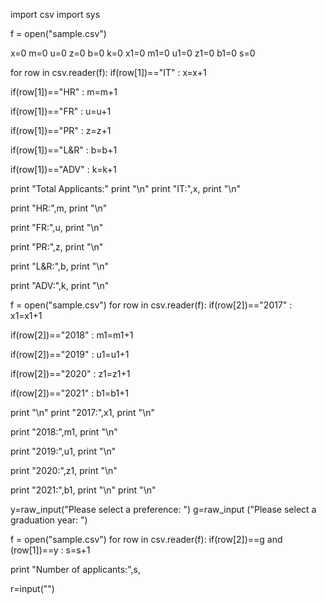 import csv
import sys

f = open("sample.csv")




x=0
m=0
u=0
z=0
b=0
k=0
x1=0
m1=0
u1=0
z1=0
b1=0
s=0



for row in csv.reader(f):
   if(row[1])=="IT" :
       x=x+1

   if(row[1])=="HR" :
      m=m+1

   if(row[1])=="FR" :
       u=u+1

   if(row[1])=="PR" :
       z=z+1

   if(row[1])=="L&R" :
       b=b+1

   if(row[1])=="ADV" :
       k=k+1



print "Total Applicants:"
print "\n"
print "IT:",x,
print "\n"

print "HR:",m,
print "\n"

print "FR:",u,
print "\n"

print "PR:",z,
print "\n"

print "L&R:",b,
print "\n"

print "ADV:",k,
print "\n"

f = open("sample.csv")
for row in csv.reader(f):
   if(row[2])=="2017" :
       x1=x1+1
       
   if(row[2])=="2018" :
      m1=m1+1

   if(row[2])=="2019" :
       u1=u1+1

   if(row[2])=="2020" :
       z1=z1+1

   if(row[2])=="2021" :
       b1=b1+1


print "\n"
print "2017:",x1,
print "\n"

print "2018:",m1,
print "\n"

print "2019:",u1,
print "\n"

print "2020:",z1,
print "\n"

print "2021:",b1,
print "\n"
print "\n"



y=raw_input("Please select a preference: ")
g=raw_input ("Please select a graduation year: ")


f = open("sample.csv")
for row in csv.reader(f):
   if(row[2])==g and (row[1])==y :
       s=s+1


print "Number of applicants:",s,

r=input("")
